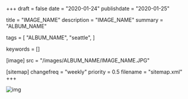 +++
draft = false
date = "2020-01-24"
publishdate = "2020-01-25"

title = "IMAGE_NAME"
description = "IMAGE_NAME"
summary = "ALBUM_NAME"

tags = [
    "ALBUM_NAME",
    "seattle",
]

keywords = []

[image]
    src = "/images/ALBUM_NAME/IMAGE_NAME.JPG"

[sitemap]
    changefreq = "weekly"
    priority = 0.5
    filename = "sitemap.xml"
+++


![img](/images/ALBUM_NAME/IMAGE_NAME.JPG)

